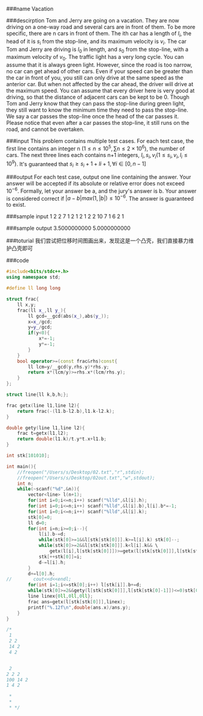 
###name
Vacation

###descirption
Tom and Jerry are going on a vacation. They are now driving on a one-way road and several cars are in front of them. To be more specific, there are n cars in front of them. The ith car has a length of $l_i$, the head of it is $s_i$ from the stop-line, and its maximum velocity is $v_i$. The car Tom and Jerry are driving is $l_0$ in length, and $s_0$ from the stop-line, with a maximum velocity of $v_0$.
The traffic light has a very long cycle. You can assume that it is always green light. However, since the road is too narrow, no car can get ahead of other cars. Even if your speed can be greater than the car in front of you, you still can only drive at the same speed as the anterior car. But when not affected by the car ahead, the driver will drive at the maximum speed. You can assume that every driver here is very good at driving, so that the distance of adjacent cars can be kept to be 0.
Though Tom and Jerry know that they can pass the stop-line during green light, they still want to know the minimum time they need to pass the stop-line. We say a car passes the stop-line once the head of the car passes it.
Please notice that even after a car passes the stop-line, it still runs on the road, and cannot be overtaken.

<!---more-->

###input
This problem contains multiple test cases.
For each test case, the first line contains an integer n $(1≤n≤10^5,∑n≤2×10^6)$, the number of cars.
The next three lines each contains n+1 integers, $l_i,s_i,v_i (1≤s_i,v_i,l_i≤10^9)$. It's guaranteed that $s_i≥s_i+1+li+1,∀i∈[0,n−1]$
 
###output
For each test case, output one line containing the answer. Your answer will be accepted if its absolute or relative error does not exceed $10^{−6}$.
Formally, let your answer be a, and the jury's answer is b. Your answer is considered correct if $|a−b|max(1,|b|)≤10^{−6}$.
The answer is guaranteed to exist.

###sample input
1
2 2
7 1
2 1
2
1 2 2
10 7 1
6 2 1

###sample output
3.5000000000
5.0000000000
 
###toturial
我们尝试把位移时间图画出来，发现这是一个凸壳，我们直接暴力维护凸壳即可

###code
```cpp
#include<bits/stdc++.h>
using namespace std;

#define ll long long

struct frac{
    ll x,y;
    frac(ll x_,ll y_){
        ll gcd=__gcd(abs(x_),abs(y_));
        x=x_/gcd;
        y=y_/gcd;
        if(y<0){
            x*=-1;
            y*=-1;
        }
    }
    bool operator>=(const frac&rhs)const{
        ll lcm=y/__gcd(y,rhs.y)*rhs.y;
        return x*(lcm/y)>=rhs.x*(lcm/rhs.y);
    }
};

struct line{ll k,b,h;};

frac getx(line l1,line l2){
    return frac(-(l1.b-l2.b),l1.k-l2.k);
}

double gety(line l1,line l2){
    frac t=getx(l1,l2);
    return double(l1.k)/t.y*t.x+l1.b;
}

int stk[101010];

int main(){
    //freopen("/Users/s/Desktop/02.txt","r",stdin);
    //freopen("/Users/s/Desktop/02out.txt","w",stdout);
    int n;
    while(~scanf("%d",&n)){
        vector<line> l(n+1);
        for(int i=0;i<=n;i++) scanf("%lld",&l[i].h);
        for(int i=0;i<=n;i++) scanf("%lld",&l[i].b),l[i].b*=-1;
        for(int i=0;i<=n;i++) scanf("%lld",&l[i].k);
        stk[0]=0;
        ll d=0;
        for(int i=n;i>=0;i--){
            l[i].b-=d;
            while(stk[0]>=1&&l[stk[stk[0]]].k>=l[i].k) stk[0]--;
            while(stk[0]>=2&&l[stk[stk[0]]].k<l[i].k&& \
                getx(l[i],l[stk[stk[0]]])>=getx(l[stk[stk[0]]],l[stk[stk[0]-1]])) stk[0]--;
            stk[++stk[0]]=i;
            d-=l[i].h;
        }
        d+=l[0].h;
//        cout<<d<<endl;
        for(int i=1;i<=stk[0];i++) l[stk[i]].b+=d;
        while(stk[0]>=2&&gety(l[stk[stk[0]]],l[stk[stk[0]-1]])<=0)stk[0]--;
        line linex{0ll,0ll,0ll};
        frac ans=getx(l[stk[stk[0]]],linex);
        printf("%.12f\n",double(ans.x)/ans.y);
    }
}

/*
 1
 2 2
 14 2
 4 2


 2
2 2 2
100 14 2
1 4 2

 *
 *
 * */
```

